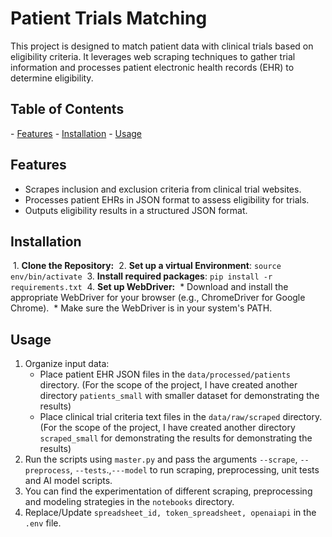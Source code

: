 # Patient Trials Matching

This project is designed to match patient data with clinical trials based on eligibility criteria. It leverages web scraping techniques to gather trial information and processes patient electronic health records (EHR) to determine eligibility.
## Table of Contents 
- [Features](#features)
- [Installation](#installation)
- [Usage](#usage)
## Features 
- Scrapes inclusion and exclusion criteria from clinical trial websites. 
- Processes patient EHRs in JSON format to assess eligibility for trials. 
- Outputs eligibility results in a structured JSON format. 
## Installation 

 1. **Clone the Repository:**
 2. **Set up a virtual Environment**: ```source env/bin/activate```
 3. **Install required packages**: ```pip install -r requirements.txt```
 4. **Set up WebDriver:**
	 * Download and install the appropriate WebDriver for your browser (e.g., ChromeDriver for Google Chrome).
	 * Make sure the WebDriver is in your system's PATH.
## Usage
1. Organize input data:
	* Place patient EHR JSON files in the `data/processed/patients` directory. (For the scope of the project, I have created another directory ```patients_small``` with smaller dataset for demonstrating the results)
	* Place clinical trial criteria text files in the `data/raw/scraped` directory. (For the scope of the project, I have created another directory ```scraped_small``` for demonstrating the results for demonstrating the results)
2. Run the scripts using ```master.py``` and pass the arguments ```--scrape```, ```--preprocess```, ```--tests```.,```---model``` to run scraping, preprocessing, unit tests and AI model scripts.
3. You can find the experimentation of different scraping, preprocessing and modeling strategies in the ```notebooks``` directory.
4. Replace/Update ```spreadsheet_id, token_spreadsheet, openaiapi``` in the ```.env``` file.